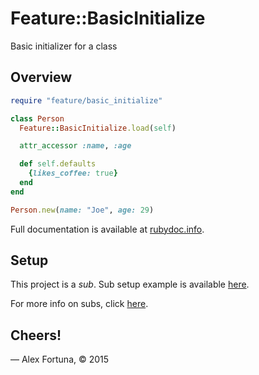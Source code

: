 
Feature::BasicInitialize
========================

Basic initializer for a class

Overview
--------

```ruby
require "feature/basic_initialize"

class Person
  Feature::BasicInitialize.load(self)

  attr_accessor :name, :age

  def self.defaults
    {likes_coffee: true}
  end
end

Person.new(name: "Joe", age: 29)
```

Full documentation is available at [rubydoc.info](http://www.rubydoc.info/github/dadooda/feature_basic_initialize/Feature/BasicInitialize).


Setup
-----

This project is a *sub*. Sub setup example is available [here](https://github.com/dadooda/subs#setup).

For more info on subs, click [here](https://github.com/dadooda/subs).


Cheers!
-------

&mdash; Alex Fortuna, &copy; 2015

